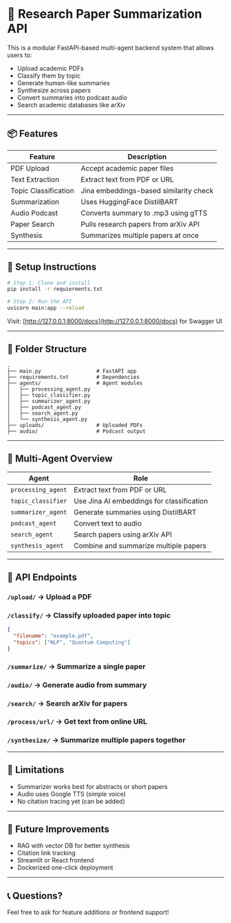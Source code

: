 # 🧠 Research Paper Summarization API

This is a modular FastAPI-based multi-agent backend system that allows users to:
- Upload academic PDFs
- Classify them by topic
- Generate human-like summaries
- Synthesize across papers
- Convert summaries into podcast audio
- Search academic databases like arXiv

---

## 📦 Features

| Feature               | Description                              |
|----------------------|------------------------------------------|
| PDF Upload           | Accept academic paper files              |
| Text Extraction      | Extract text from PDF or URL             |
| Topic Classification | Jina embeddings-based similarity check   |
| Summarization        | Uses HuggingFace DistilBART              |
| Audio Podcast        | Converts summary to .mp3 using gTTS      |
| Paper Search         | Pulls research papers from arXiv API     |
| Synthesis            | Summarizes multiple papers at once       |

---

## 🚀 Setup Instructions

```bash
# Step 1: Clone and install
pip install -r requierments.txt

# Step 2: Run the API
uvicorn main:app --reload
```

Visit: [http://127.0.0.1:8000/docs](http://127.0.0.1:8000/docs) for Swagger UI

---

## 📁 Folder Structure

```
.
├── main.py                  # FastAPI app
├── requirements.txt         # Dependencies
├── agents/                  # Agent modules
│   ├── processing_agent.py
│   ├── topic_classifier.py
│   ├── summarizer_agent.py
│   ├── podcast_agent.py
│   ├── search_agent.py
│   └── synthesis_agent.py
├── uploads/                 # Uploaded PDFs
├── audio/                   # Podcast output
```

---

## 🧠 Multi-Agent Overview

| Agent              | Role                                  |
|-------------------|----------------------------------------|
| `processing_agent`| Extract text from PDF or URL           |
| `topic_classifier`| Use Jina AI embeddings for classification |
| `summarizer_agent`| Generate summaries using DistilBART    |
| `podcast_agent`   | Convert text to audio                  |
| `search_agent`    | Search papers using arXiv API          |
| `synthesis_agent` | Combine and summarize multiple papers  |

---

## 📡 API Endpoints

### `/upload/` → Upload a PDF
### `/classify/` → Classify uploaded paper into topic
```json
{
  "filename": "example.pdf",
  "topics": ["NLP", "Quantum Computing"]
}
```

### `/summarize/` → Summarize a single paper
### `/audio/` → Generate audio from summary
### `/search/` → Search arXiv for papers
### `/process/url/` → Get text from online URL
### `/synthesize/` → Summarize multiple papers together

---

## 🚫 Limitations
- Summarizer works best for abstracts or short papers
- Audio uses Google TTS (simple voice)
- No citation tracing yet (can be added)

---

## 🌱 Future Improvements
- RAG with vector DB for better synthesis
- Citation link tracking
- Streamlit or React frontend
- Dockerized one-click deployment

---

## 📞 Questions?
Feel free to ask for feature additions or frontend support!
